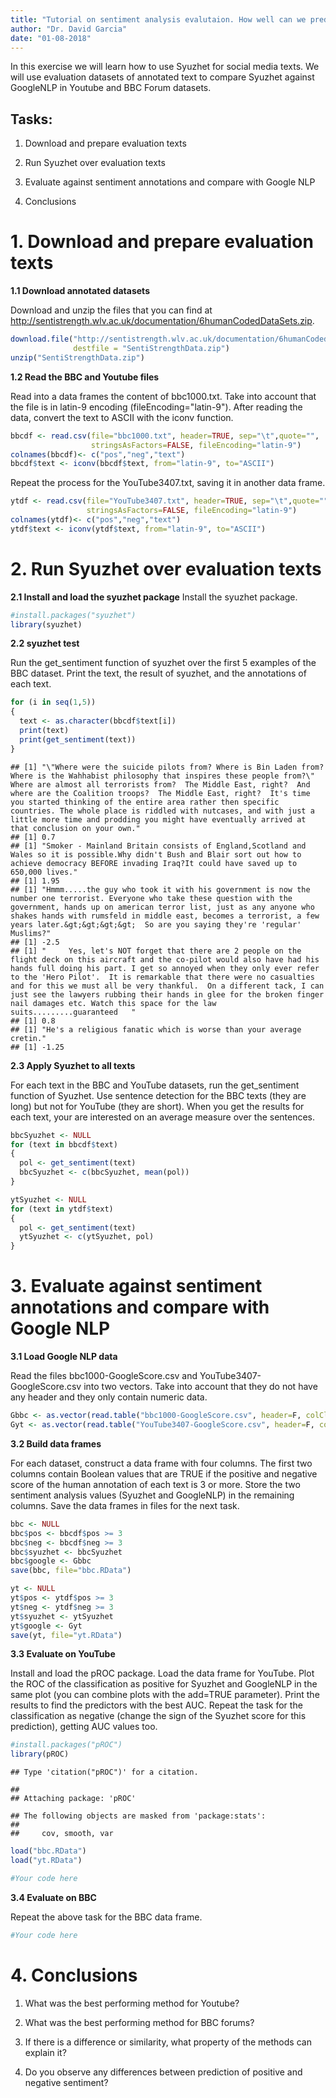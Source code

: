 ```yaml
---
title: "Tutorial on sentiment analysis evalutaion. How well can we predict sentiment in text?"
author: "Dr. David Garcia"
date: "01-08-2018"
---
```


In this exercise we will learn how to use Syuzhet for social media texts. We will use evaluation datasets of annotated text to compare Syuzhet against GoogleNLP in Youtube and BBC Forum datasets.


## Tasks:

1. Download and prepare evaluation texts

2. Run Syuzhet over evaluation texts

3. Evaluate against sentiment annotations and compare with Google NLP

4. Conclusions

# 1. Download and prepare evaluation texts

**1.1 Download annotated datasets**

Download and unzip the files that you can find at http://sentistrength.wlv.ac.uk/documentation/6humanCodedDataSets.zip. 

```r
download.file("http://sentistrength.wlv.ac.uk/documentation/6humanCodedDataSets.zip", 
              destfile = "SentiStrengthData.zip")
unzip("SentiStrengthData.zip")
```

**1.2 Read the BBC and Youtube files**

Read into a data frames the content of bbc1000.txt. Take into account that the file is in latin-9 encoding (fileEncoding="latin-9"). After reading the data, convert the text to ASCII with the iconv function.


```r
bbcdf <- read.csv(file="bbc1000.txt", header=TRUE, sep="\t",quote="", 
                  stringsAsFactors=FALSE, fileEncoding="latin-9")
colnames(bbcdf)<- c("pos","neg","text")
bbcdf$text <- iconv(bbcdf$text, from="latin-9", to="ASCII")
```

Repeat the process for the YouTube3407.txt, saving it in another data frame.


```r
ytdf <- read.csv(file="YouTube3407.txt", header=TRUE, sep="\t",quote="", 
                 stringsAsFactors=FALSE, fileEncoding="latin-9")
colnames(ytdf)<- c("pos","neg","text")
ytdf$text <- iconv(ytdf$text, from="latin-9", to="ASCII")
```


# 2. Run Syuzhet over evaluation texts

**2.1 Install and load the syuzhet package**
Install the syuzhet package. 


```r
#install.packages("syuzhet")
library(syuzhet)
```

**2.2 syuzhet test**

Run the get_sentiment function of syuzhet over the first 5 examples of the BBC dataset. Print the text, the result of syuzhet, and the annotations of each text.


```r
for (i in seq(1,5))
{
  text <- as.character(bbcdf$text[i])
  print(text)
  print(get_sentiment(text))
}
```

```
## [1] "\"Where were the suicide pilots from? Where is Bin Laden from? Where is the Wahhabist philosophy that inspires these people from?\"  Where are almost all terrorists from?  The Middle East, right?  And where are the Coalition troops?  The Middle East, right?  It's time you started thinking of the entire area rather then specific countries. The whole place is riddled with nutcases, and with just a little more time and prodding you might have eventually arrived at that conclusion on your own."
## [1] 0.7
## [1] "Smoker - Mainland Britain consists of England,Scotland and Wales so it is possible.Why didn't Bush and Blair sort out how to achieve democracy BEFORE invading Iraq?It could have saved up to 650,000 lives."
## [1] 1.95
## [1] "Hmmm.....the guy who took it with his government is now the number one terrorist. Everyone who take these question with the government, hands up on american terror list, just as any anyone who shakes hands with rumsfeld in middle east, becomes a terrorist, a few years later.&gt;&gt;&gt;&gt;  So are you saying they're 'regular' Muslims?"
## [1] -2.5
## [1] "     Yes, let's NOT forget that there are 2 people on the flight deck on this aircraft and the co-pilot would also have had his hands full doing his part. I get so annoyed when they only ever refer to the 'Hero Pilot'.  It is remarkable that there were no casualties and for this we must all be very thankful.  On a different tack, I can just see the lawyers rubbing their hands in glee for the broken finger nail damages etc. Watch this space for the law suits.........guaranteed   "
## [1] 0.8
## [1] "He's a religious fanatic which is worse than your average cretin."
## [1] -1.25
```


**2.3 Apply Syuzhet to all texts**

For each text in the BBC and YouTube datasets, run the get_sentiment function of Syuzhet. Use sentence detection for the BBC texts (they are long) but not for YouTube (they are short). When you get the results for each text, your are interested on an average measure over the sentences.


```r
bbcSyuzhet <- NULL
for (text in bbcdf$text)
{
  pol <- get_sentiment(text)
  bbcSyuzhet <- c(bbcSyuzhet, mean(pol))
}

ytSyuzhet <- NULL
for (text in ytdf$text)
{
  pol <- get_sentiment(text)
  ytSyuzhet <- c(ytSyuzhet, pol)
}
```

# 3. Evaluate against sentiment annotations and compare with Google NLP

**3.1 Load Google NLP data**

Read the files bbc1000-GoogleScore.csv and YouTube3407-GoogleScore.csv into two vectors. Take into account that they do not have any header and they only contain numeric data.

```r
Gbbc <- as.vector(read.table("bbc1000-GoogleScore.csv", header=F, colClasses = "numeric")$V1)
Gyt <- as.vector(read.table("YouTube3407-GoogleScore.csv", header=F, colClasses = "numeric")$V1)
```


**3.2 Build data frames**

For each dataset, construct a data frame with four columns. The first two columns contain Boolean values that are TRUE if the positive and negative score of the human annotation of each text is 3 or more. Store the two sentiment analysis values (Syuzhet and GoogleNLP) in the remaining columns. Save the data frames in files for the next task.


```r
bbc <- NULL
bbc$pos <- bbcdf$pos >= 3 
bbc$neg <- bbcdf$neg >= 3
bbc$syuzhet <- bbcSyuzhet
bbc$google <- Gbbc
save(bbc, file="bbc.RData")

yt <- NULL
yt$pos <- ytdf$pos >= 3
yt$neg <- ytdf$neg >= 3
yt$syuzhet <- ytSyuzhet
yt$google <- Gyt
save(yt, file="yt.RData")
```


**3.3 Evaluate on YouTube**

Install and load the pROC package. Load the data frame for YouTube. Plot the ROC of the classification as positive for Syuzhet and GoogleNLP in the same plot (you can combine plots with the add=TRUE parameter). Print the results to find the predictors with the best AUC. Repeat the task for the classification as negative (change the sign of the Syuzhet score for this prediction), getting AUC values too.


```r
#install.packages("pROC")
library(pROC)
```

```
## Type 'citation("pROC")' for a citation.
```

```
## 
## Attaching package: 'pROC'
```

```
## The following objects are masked from 'package:stats':
## 
##     cov, smooth, var
```

```r
load("bbc.RData")
load("yt.RData")

#Your code here
```

**3.4 Evaluate on BBC**

Repeat the above task for the BBC data frame.


```r
#Your code here
```

# 4. Conclusions

1. What was the best performing method for Youtube?

2. What was the best performing method for BBC forums?

3. If there is a difference or similarity, what property of the methods can explain it?

4. Do you observe any differences between prediction of positive and negative sentiment?
